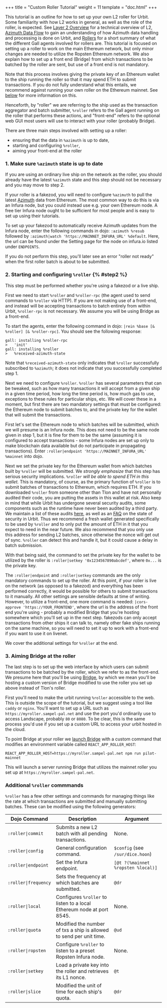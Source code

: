 +++
title = "Custom Roller Tutorial"
weight = 11
template = "doc.html"
+++

This tutorial is an outline for how to set up your own L2 roller for Urbit. Some
familiarity with how L2 works in general, as well as the role of the roller, is
expected. See [Layer 2 Overview](/docs/azimuth/l2/layer2) for a technical
overview of L2, [Azimuth Data Flow](/docs/azimuth/flow) to gain an understanding
of how Azimuth data handling and processing is done on Urbit, and
[Rollers](docs/azimuth/l2/roller) for a short summary of what the different Gall
agents involved for rollers are. This tutorial is focused on setting up a roller
to work on the main Ethereum network, but only minor changes are needed to
utilize the Ropsten Ethereum network. We also explain how to set up a front end
(Bridge) from which transactions to be batched by the roller are sent, but use
of a front end is not mandatory.

Note that this process involves giving the private key of an Ethereum wallet to
the ship running the roller so that it may spend ETH to submit transactions. If you
do not fully understand what this entails, we recommend against running your own
roller on the Ethereum mainnet. See [below](#step2) for more information on
this.

Henceforth, by "roller" we are referring to the ship used as the transaction
aggregator and batch submitter, `%roller` refers to the Gall agent running on
the roller that performs these actions, and "front-end" refers to the optional
web GUI most users will use to interact with your roller (probably Bridge).

There are three main steps involved with setting up a roller:

- ensuring that the data in `%azimuth` is up to date,
- starting and configuring `%roller`,
- aiming your front-end at the roller

### 1. Make sure `%azimuth` state is up to date

If you are using an ordinary live ship on the network as the roller, you should
already have the latest `%azimuth` state and this step should not be necessary
and you may move to step 2.

If your roller is a fakezod, you will need to configure `%azimuth` to pull the
latest [Azimuth](/docs/azimuth/azimuth-eth) data from Ethereum. The most common
way to do this is via an Infura node, but you could instead use e.g. your own
Ethereum node. A free tier Infura node ought to be sufficient for most people
and is easy to set up using their tutorials.

To set up your fakezod to automatically receive Azimuth updates from the Infura
node, enter the following commands in dojo: `:azimuth %resub` followed by
`:azimuth|watch 'https://MAINNET_INFURA_URL' %default`. Here, the url can be
found under the Setting page for the node on infura.io listed under `ENDPOINTS`.

If you do not perform this step, you'll later see an error "roller not ready"
when the first roller batch is about to be submitted.

### 2. Starting and configuring `%roller` {% #step2 %}

This step must be performed whether you're using a fakezod or a live ship.

First we need to start `%roller` and `%roller-rpc` (the agent used to send
commands to `%roller` via HTTP). If you are not making use of a front-end, and
instead will be accepting transactions to batch entirely from within Urbit,
`%roller-rpc` is not necessary. We assume you will be using Bridge as a
front-end.

To start the agents, enter the following command in dojo: `|rein %base [& %roller] [& %roller-rpc]`. You should see the following response:

```
gall: installing %roller-rpc
>   'init'
gall: installing %roller
>   %received-azimuth-state
```

Note that `%received-azimuth-state` only indicates that `%roller` successfully
subscribed to `%azimuth`; it does not indicate that you successfully completed
step 1.

Next we need to configure `%roller`. `%roller` has several parameters that can
be tweaked, such as how many transactions it will accept from a given ship in a
given time period, how long the time period is, how much gas to use, exceptions
to these rules for particular ships, etc. We will cover these in a moment, but
first there are two mandatory settings that must be configured: the Ethereum
node to submit batches to, and the private key for the wallet that will submit
the transactions.

First let's set the Ethereum node to which batches will be submitted, which we
will presume is an Infura node. This does not need to be the same node given in
step 1, but it is fine for them to be the same (assuming it is configured to
accept transactions - some Infura nodes are set up only to make blockchain data
available but do not participate in propagating transactions). Enter
`:roller|endpoint 'https://MAINNET_INFURA_URL' %mainnet` into dojo.

Next we set the private key for the Ethereum wallet from which batches built by
`%roller` will be submitted. We _strongly emphasize_ that this step has serious
security implications. _`%roller` will be able to spend ETH in this wallet._
This is mandatory, of course, as the primary function of `%roller` is to submit
batches of transactions to Ethereum, which requires ETH. If you downloaded
`%roller` from someone other than Tlon and have not personally audited their
code, you are putting the assets in this wallet at risk. Also keep in mind that
while Urbit has undergone several security audits, some components such as the
runtime have never been audited by a third party. We maintain a list of these
audits [here](/audits), as well as an
[FAQ](https://urbit.org/faq#how-secure-is-urbit) on the state of security in
Urbit. Thus we recommend a fresh wallet generated specifically to be used by
`%roller` and to only put the amount of ETH in it that you expect to need in the
near future. We also recommend that you only use this address for sending L2
batches, since otherwise the nonce will get out of sync. `%roller` can detect
this and handle it, but it could cause a delay in batch submission.

With that being said, the command to set the private key for the wallet to be
utilized by the roller is `:roller|setkey '0x1234567890abcdef'`, where `0x...`
is the private key.

The `:roller|endpoint` and `:roller|setkey` commands are the only mandatory
commands to set up the roller. At this point, if your roller is live on the
network (as opposed to a fakezod) and everything has been performed correctly,
it would be possible for others to submit transactions to it manually. All other
settings are sensible defaults at time of writing. However, to utilize a
front-end, one more command is needed: `|cors-approve 'https://YOUR_FRONTEND'`,
where the url is the address of the front end you're using - probably a modified
Bridge that you're hosting somewhere which you'll set up in the next step.
fakezods can only accept transactions from other ships it can talk to, namely
other fake ships running on the same machine, so you will need to set it up to
work with a front-end if you want to use it on livenet.

We cover the additional settings for `%roller` at the end.

### 3. Aiming Bridge at the roller

The last step is to set up the web interface by which users can submit
transactions to be batched by the roller, which we refer to as the front-end. We
presume here that you'll be using [Bridge](https://github.com/urbit/bridge), by
which we mean you'll be hosting a custom version of Bridge modified to use the
roller you set up above instead of Tlon's roller.

First you'll need to make the urbit running `%roller` accessible to the web.
This is outside the scope of the tutorial, but we suggest using a tool like
`caddy` or `nginx`. You'll want to set up a URL such as
`https://myroller.sampel-pal.net` and use the port you'd ordinarily use to
access Landscape, probably `80` or `8080`. To be clear, this is the same process
you'd use if you set up a custom URL to access your urbit hosted in the cloud.

To point Bridge at your roller we [launch
Bridge](https://github.com/urbit/bridge/blob/master/DEVELOPMENT.md) with a
custom command that modifies an environment variable called
`REACT_APP_ROLLER_HOST`:

```
REACT_APP_ROLLER_HOST=https://myroller.sampel-pal.net npm run pilot-mainnet
```

This will launch a server running Bridge that utilizes the mainnet roller you
set up at `https://myroller.sampel-pal.net`.

### Additional `%roller` commmands

`%roller` has a few other settings and commands for managing things like the
rate at which transactions are submitted and manually submitting batches. These
can be modified using the following generators:

| Dojo Command         | Description                                                           | Argument                           |
| -------------------- | --------------------------------------------------------------------- | ---------------------------------- |
| `:roller\|commit`    | Submits a new L2 batch with all pending transactions.                 | None.                              |
| `:roller\|config`    | General configuration command.                                        | `$config` (see `/sur/dice.hoon`)   |
| `:roller\|endpoint`  | Set the Infura endpoint.                                              | `[@t ?(%mainnet %ropsten %local)]` |
| `:roller\|frequency` | Sets the frequency at which batches are submitted.                    | `@dr`                              |
| `:roller\|local`     | Configures `%roller` to listen to a local Ethereum node at port 8545. | None.                              |
| `:roller\|quota`     | Modified the number of txs a ship is allowed to send per unit time.   | `@ud`                              |
| `:roller\|ropsten`   | Configure `%roller` to listen to a preset Ropsten Infura node.        | None.                              |
| `:roller\|setkey`    | Load a private key into the roller and retrieves its L1 nonce.        | `@t`                               |
| `:roller\|slice`     | Modified the unit of time for each ship's quota.                      | `@dr`                              |
